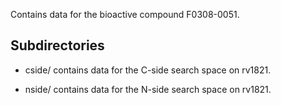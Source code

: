 Contains data for the bioactive compound F0308-0051.

## Subdirectories

- cside/ contains data for the C-side search space on rv1821.

- nside/ contains data for the N-side search space on rv1821.

